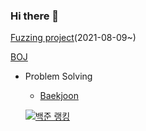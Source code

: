 ### Hi there 👋
[Fuzzing project](https://github.com/Hwangwoosam/fuzzing)(2021-08-09~)

[BOJ](https://github.com/Hwangwoosam/BOJ)
- Problem Solving    
  - [Baekjoon](https://www.acmicpc.net/user/sam1783)       
       
  [![백준 랭킹](http://mazassumnida.wtf/api/v2/generate_badge?boj=sam1783)](https://www.acmicpc.net/user/sam1783)   
<!--
**Hwangwoosam/Hwangwoosam** is a ✨ _special_ ✨ repository because its `README.md` (this file) appears on your GitHub profile.

Here are some ideas to get you started:

- 🔭 I’m currently working on ...
- 🌱 I’m currently learning ...
- 👯 I’m looking to collaborate on ...
- 🤔 I’m looking for help with ...
- 💬 Ask me about ...
- 📫 How to reach me: ...
- 😄 Pronouns: ...
- ⚡ Fun fact: ...
-->
